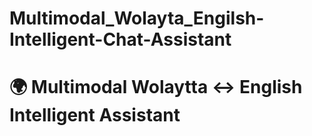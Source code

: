 # Multimodal_Wolayta_Engilsh-Intelligent-Chat-Assistant
# 🌍 Multimodal Wolaytta ↔ English Intelligent Assistant






